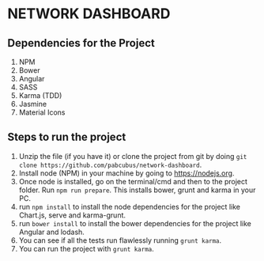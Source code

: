 # NETWORK DASHBOARD

## Dependencies for the Project
1. NPM
2. Bower
3. Angular
4. SASS
5. Karma (TDD)
6. Jasmine
7. Material Icons

## Steps to run the project
1. Unzip the file (if you have it) or clone the project from git by doing `git clone https://github.com/pabcubus/network-dashboard`.
2. Install node (NPM) in your machine by going to https://nodejs.org.
3. Once node is installed, go on the terminal/cmd and then to the project folder. Run `npm run prepare`. This installs bower, grunt and karma in your PC.
4. run `npm install` to install the node dependencies for the project like Chart.js, serve and karma-grunt.
5. run `bower install` to install the bower dependencies for the project like Angular and lodash.
6. You can see if all the tests run flawlessly running `grunt karma`.
7. You can run the project with `grunt karma`.
